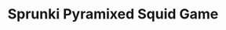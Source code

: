 ---
slug: sprunki-pyramixed-squid-game-1938
title: Sprunki Pyramixed Squid Game
description: "Sprunki Pyramixed Squid Game is an exciting online game. Play for free directly in your browser!"
icon: /images/popular_mods/Sprunki Pyramixed Squid Game.png
url: https://wowtbc.net/sprunkin/pyramixed-squid/index.html
previewImage: /images/popular_mods/Sprunki Pyramixed Squid Game.png
type: popular mods

# SEO配置
seo:
  title: "Sprunki Pyramixed Squid Game - Play Free Online Game | Fun Browser Games"
  description: "Sprunki Pyramixed Squid Game - Play this fun online game for free in your browser. No download required!"
  ogImage: "/images/popular_mods/Sprunki Pyramixed Squid Game.png"
  keywords: "sprunki-pyramixed-squid-game-1938, online game, browser game, free game, popular mods game, play online"

videoUrls:
  - https://www.youtube.com/embed/example1
  - https://www.youtube.com/embed/example2

whyPlay:
  title: "Why Play Sprunki Pyramixed Squid Game?"
  items:
    - "Immersive Gameplay: Sprunki Pyramixed Squid Game offers an engaging and immersive gaming experience that will keep you entertained for hours"
    - "Challenging Levels: Test your skills with increasingly difficult challenges and obstacles"
    - "Beautiful Graphics: Enjoy stunning visuals and smooth animations that bring the game world to life"
    - "Regular Updates: New content and features are added regularly to keep the game fresh and exciting"
    - "Free to Play: Experience all the fun without spending a penny"
    - "Community Features: Connect with other players, share strategies, and compete for high scores"
    - "Cross-Platform: Play on any device with a web browser, no downloads required"

features:
  title: "Key Features of Sprunki Pyramixed Squid Game"
  image: "/images/popular_mods/Sprunki Pyramixed Squid Game.png"
  items:
    - "Intuitive Controls: Easy to learn controls make Sprunki Pyramixed Squid Game accessible for players of all skill levels"
    - "Multiple Game Modes: Enjoy various gameplay options that provide different challenges and experiences"
    - "Character Customization: Personalize your gaming experience with unique characters and items"
    - "Achievement System: Complete special tasks to earn rewards and recognition"
    - "Leaderboards: Compete with players worldwide and see who can achieve the highest scores"

characteristics:
  title: "Game Characteristics"
  image: "/images/popular_mods/Sprunki Pyramixed Squid Game.png"
  items:
    - "Genre: Popular mods game with elements of strategy and skill"
    - "Difficulty: Suitable for both casual gamers and those seeking a challenge"
    - "Play Time: Quick sessions or extended gameplay, depending on your preference"
    - "Art Style: Vibrant and engaging visuals that enhance the gaming experience"
    - "Sound Design: Immersive audio that complements the gameplay perfectly"

info: "Sprunki Pyramixed Squid Game is an exciting online game that offers players a unique and engaging gaming experience. With its intuitive controls, stunning visuals, and challenging gameplay, Sprunki Pyramixed Squid Game provides hours of entertainment for players of all ages and skill levels. Whether you're looking for a quick gaming session during a break or an extended play session, Sprunki Pyramixed Squid Game delivers an immersive experience that will keep you coming back for more. The game features multiple levels of increasing difficulty, ensuring that players are constantly challenged as they progress. With regular updates adding new content and features, Sprunki Pyramixed Squid Game remains fresh and exciting, providing endless entertainment options for its growing community of players."

howToPlayIntro: "Welcome to Sprunki Pyramixed Squid Game! This guide will walk you through the basics and help you master the game. Whether you're a beginner or looking to improve your skills, these tips and instructions will enhance your gaming experience."

howToPlaySteps:
  - title: "Getting Started"
    description: "Begin your Sprunki Pyramixed Squid Game adventure by familiarizing yourself with the controls. Use your keyboard or mouse to navigate through the game interface. The tutorial will guide you through the basic mechanics and help you understand the objectives."
  - title: "Understanding the Objectives"
    description: "In Sprunki Pyramixed Squid Game, your main goal is to progress through levels by completing specific objectives. Each level presents unique challenges that require different strategies and approaches."
  - title: "Mastering the Controls"
    description: "Practice using the controls to improve your precision and reaction time. Sprunki Pyramixed Squid Game requires quick reflexes and strategic thinking to overcome obstacles and defeat opponents."
  - title: "Utilizing Power-ups"
    description: "Collect power-ups throughout the game to enhance your abilities and overcome difficult challenges. Each power-up offers unique advantages that can be crucial for success."
  - title: "Developing Strategies"
    description: "As you progress in Sprunki Pyramixed Squid Game, develop effective strategies for different scenarios. Analyze patterns, anticipate challenges, and adapt your approach to maximize your performance."

faq:
  title: "Frequently Asked Questions about Sprunki Pyramixed Squid Game"
  items:
    - question: "Is Sprunki Pyramixed Squid Game free to play?"
      answer: "Yes, Sprunki Pyramixed Squid Game is completely free to play directly in your web browser. No downloads or purchases are required to enjoy the full game experience."
    - question: "Can I play Sprunki Pyramixed Squid Game on mobile devices?"
      answer: "Yes, Sprunki Pyramixed Squid Game is optimized for both desktop and mobile play. You can enjoy the game on any device with a web browser and internet connection."
    - question: "Are there any in-game purchases?"
      answer: "While Sprunki Pyramixed Squid Game is free to play, there may be optional in-game purchases available for cosmetic items or additional features that don't affect core gameplay."
    - question: "How often is Sprunki Pyramixed Squid Game updated?"
      answer: "The developers regularly update Sprunki Pyramixed Squid Game with new content, features, and improvements based on player feedback and game performance."
    - question: "Can I play Sprunki Pyramixed Squid Game offline?"
      answer: "Currently, Sprunki Pyramixed Squid Game requires an internet connection to play as it's a browser-based online game."
    - question: "Is Sprunki Pyramixed Squid Game suitable for children?"
      answer: "Yes, Sprunki Pyramixed Squid Game is designed to be family-friendly and suitable for players of all ages."
    - question: "How do I report bugs or issues?"
      answer: "If you encounter any problems while playing Sprunki Pyramixed Squid Game, you can report them through the game's support page or contact the developers directly through their website."
    - question: "Still Have Questions?"
      answer: "If you have additional questions about Sprunki Pyramixed Squid Game that aren't covered in this FAQ, please visit our support center or contact our customer service team for assistance."
---